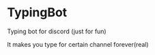 # TypingBot
Typing bot for discord (just for fun)

It makes you type for certain channel forever(real)
